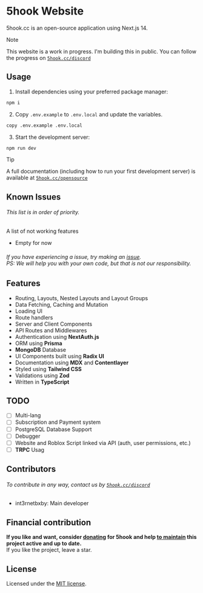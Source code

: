 # 5hook Website
5hook.cc is an open-source application using Next.js 14.

> [!NOTE]  
> This website is a work in progress. I'm building this in public. You can follow the progress on [`5hook.cc/discord`](https://5hook.cc/discord)

## Usage
1. Install dependencies using your preferred package manager:
```sh
npm i
```
2. Copy `.env.example` to `.env.local` and update the variables.
```sh
copy .env.example .env.local
```
3. Start the development server:
```sh
npm run dev
```

> [!TIP]
> A full documentation (including how to run your first development server) is available at [`5hook.cc/opensource`](https://5hook.cc/opensource)

## Known Issues
###### This list is in order of priority.
A list of not working features

- Empty for now

###### If you have experiencing a issue, try making an [issue](https://github.com/int3rnetbxby/5hook-web/issues).<br>PS: We will help you with your own code, but that is not our responsibility.

## Features
- Routing, Layouts, Nested Layouts and Layout Groups
- Data Fetching, Caching and Mutation
- Loading UI
- Route handlers
- Server and Client Components
- API Routes and Middlewares
- Authentication using **NextAuth.js**
- ORM using **Prisma**
- **MongoDB** Database
- UI Components built using **Radix UI**
- Documentation using **MDX** and **Contentlayer**
- Styled using **Tailwind CSS**
- Validations using **Zod**
- Written in **TypeScript**

## TODO
- [ ] Multi-lang
- [ ] Subscription and Payment system
- [ ] PostgreSQL Database Support
- [ ] Debugger
- [ ] Website and Roblox Script linked via API (auth, user permissions, etc.)
- [ ] **TRPC** Usag

## Contributors
###### To contribute in any way, contact us by [`5hook.cc/discord`](https://5hook.cc/discord)
- int3rnetbxby: Main developer

## Financial contribution
**If you like and want, consider <ins>[donating](https://5hook.cc/donation)</ins> for 5hook and help <ins>to maintain</ins> this project active and up to date.**<br>
If you like the project, leave a star.

## License
Licensed under the [MIT license](https://github.com/int3rnetbxby/5hook-web/blob/main/LICENSE.md).
